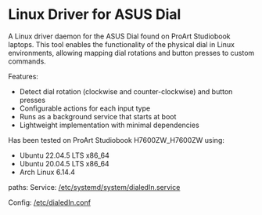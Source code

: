 
# Linux Driver for ASUS Dial

A Linux driver daemon for the ASUS Dial found on ProArt Studiobook laptops. This tool enables the functionality of the physical dial in Linux environments, allowing mapping dial rotations and button presses to custom commands.

Features:
- Detect dial rotation (clockwise and counter-clockwise) and button presses
- Configurable actions for each input type
- Runs as a background service that starts at boot
- Lightweight implementation with minimal dependencies

Has been tested on ProArt Studiobook H7600ZW_H7600ZW using:
- Ubuntu 22.04.5 LTS x86_64
- Ubuntu 20.04.5 LTS x86_64
- Arch Linux 6.14.4

paths:
Service: 
[/etc/systemd/system/dialedIn.service](/etc/systemd/system/dialedIn.service)

Config: 
[/etc/dialedIn.conf](/etc/dialedIn.conf)